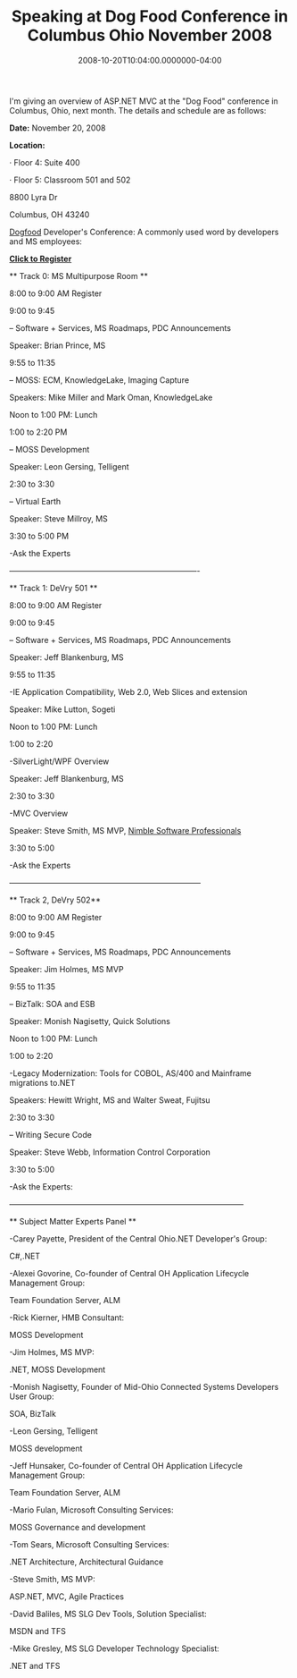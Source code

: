 ﻿---
title: Speaking at Dog Food Conference in Columbus Ohio November 2008
date: "2008-10-20T10:04:00.0000000-04:00"
description: "I'm giving an overview of ASP.NET MVC at the \" Dog Food\" conference in Columbus, Ohio, next month. The details and schedule are as follows:"
featuredImage: img/speaking-at-dog-food-conference-in-columbus-ohio-november-2008-featured.png
---

I'm giving an overview of ASP.NET MVC at the "Dog Food" conference in Columbus, Ohio, next month. The details and schedule are as follows:

**Date:** November 20, 2008

**Location:**

· Floor 4: Suite 400

· Floor 5: Classroom 501 and 502

8800 Lyra Dr

Columbus, OH 43240

[Dogfood](http://en.wikipedia.org/wiki/Eat_one's_own_dog_food) Developer's Conference: A commonly used word by developers and MS employees:

**[Click to Register](http://msevents.microsoft.com/CUI/EventDetail.aspx?EventID=1032390559&Culture=en-US)**

\*\* Track 0: MS Multipurpose Room \*\*

8:00 to 9:00 AM Register

9:00 to 9:45

– Software + Services, MS Roadmaps, PDC Announcements

Speaker: Brian Prince, MS

9:55 to 11:35

– MOSS: ECM, KnowledgeLake, Imaging Capture

Speakers: Mike Miller and Mark Oman, KnowledgeLake

Noon to 1:00 PM: Lunch

1:00 to 2:20 PM

– MOSS Development

Speaker: Leon Gersing, Telligent

2:30 to 3:30

– Virtual Earth

Speaker: Steve Millroy, MS

3:30 to 5:00 PM

\-Ask the Experts

————————————————————————-

\*\* Track 1: DeVry 501 \*\*

8:00 to 9:00 AM Register

9:00 to 9:45

– Software + Services, MS Roadmaps, PDC Announcements

Speaker: Jeff Blankenburg, MS

9:55 to 11:35

\-IE Application Compatibility, Web 2.0, Web Slices and extension

Speaker: Mike Lutton, Sogeti

Noon to 1:00 PM: Lunch

1:00 to 2:20

\-SilverLight/WPF Overview

Speaker: Jeff Blankenburg, MS

2:30 to 3:30

\-MVC Overview

Speaker: Steve Smith, MS MVP, [Nimble Software Professionals](http://nimblepros.com/)

3:30 to 5:00

\-Ask the Experts

————————————————————————–

\*\* Track 2, DeVry 502\*\*

8:00 to 9:00 AM Register

9:00 to 9:45

– Software + Services, MS Roadmaps, PDC Announcements

Speaker: Jim Holmes, MS MVP

9:55 to 11:35

– BizTalk: SOA and ESB

Speaker: Monish Nagisetty, Quick Solutions

Noon to 1:00 PM: Lunch

1:00 to 2:20

\-Legacy Modernization: Tools for COBOL, AS/400 and Mainframe migrations to.NET

Speakers: Hewitt Wright, MS and Walter Sweat, Fujitsu

2:30 to 3:30

– Writing Secure Code

Speaker: Steve Webb, Information Control Corporation

3:30 to 5:00

\-Ask the Experts:

——————————————————————————————

\*\* Subject Matter Experts Panel \*\*

\-Carey Payette, President of the Central Ohio.NET Developer's Group:

C#,.NET

\-Alexei Govorine, Co-founder of Central OH Application Lifecycle Management Group:

Team Foundation Server, ALM

\-Rick Kierner, HMB Consultant:

MOSS Development

\-Jim Holmes, MS MVP:

.NET, MOSS Development

\-Monish Nagisetty, Founder of Mid-Ohio Connected Systems Developers User Group:

SOA, BizTalk

\-Leon Gersing, Telligent

MOSS development

\-Jeff Hunsaker, Co-founder of Central OH Application Lifecycle Management Group:

Team Foundation Server, ALM

\-Mario Fulan, Microsoft Consulting Services:

MOSS Governance and development

\-Tom Sears, Microsoft Consulting Services:

.NET Architecture, Architectural Guidance

\-Steve Smith, MS MVP:

ASP.NET, MVC, Agile Practices

\-David Baliles, MS SLG Dev Tools, Solution Specialist:

MSDN and TFS

\-Mike Gresley, MS SLG Developer Technology Specialist:

.NET and TFS

